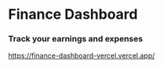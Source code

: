 # Finance Dashboard

### Track your earnings and expenses

https://finance-dashboard-vercel.vercel.app/
